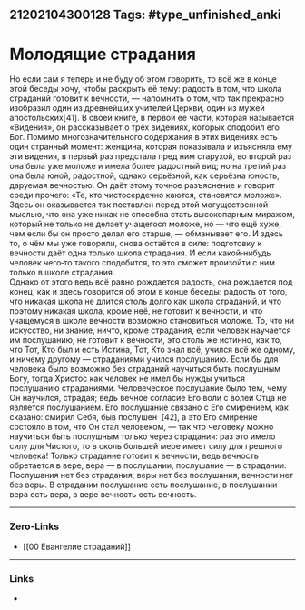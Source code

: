 21202104300128
Tags: #type_unfinished_anki 
---
# Молодящие страдания

Но если сам я теперь и не буду об этом говорить, то всё же в конце этой беседы хочу, чтобы раскрыть её тему: радость в том, что школа страданий готовит к вечности, — напомнить о том, что так прекрасно изобразил один из древнейших учителей Церкви, один из мужей апостольских[41]. В своей книге, в первой её части, которая называется «Видения», он рассказывает о трёх видениях, которых сподобил его Бог. Помимо многозначительного содержания в этих видениях есть один странный момент: женщина, которая показывала и изъясняла ему эти видения, в первый раз предстала пред ним старухой, во второй раз она была уже моложе и имела более радостный вид; но на третий раз она была юной, радостной, однако серьёзной, как серьёзна юность, даруемая вечностью. Он даёт этому точное разъяснение и говорит среди прочего: «Те, кто чистосердечно каются, становятся моложе». Здесь он оказывается так поставлен перед этой могущественной мыслью, что она уже никак не способна стать высокопарным миражом, который не только не делает учащегося моложе, но — что ещё хуже, чем если бы он просто делал его старше, — обманывает его. И здесь то, о чём мы уже говорили, снова остаётся в силе: подготовку к вечности даёт одна только школа страдания. И если какой‑нибудь человек чего‑то такого сподобится, то это сможет произойти с ним только в школе страдания.<br>Однако от этого ведь всё равно рождается радость, она рождается под конец, как и здесь говорится об этом в конце беседы: радость от того, что никакая школа не длится столь долго как школа страданий, и что поэтому никакая школа, кроме неё, не готовит к вечности, и что учащемуся в школе вечности возможно становиться моложе. То, что ни искусство, ни знание, ничто, кроме страдания, если человек научается им послушанию, не готовит к вечности, это столь же истинно, как то, что Тот, Кто был и есть Истина, Тот, Кто знал всё, учился всё же одному, и ничему другому — страданиями учился послушанию. Если бы для человека было возможно без страданий научиться быть послушным Богу, тогда Христос как человек не имел бы нужды учиться послушанию страданиями. Человеческое послушание было тем, чему Он научился, страдая; ведь вечное согласие Его воли с волей Отца не является послушанием. Его послушание связано с Его смирением, как сказано: смирил Себя, быв послушен  [42], а это Его смирение состояло в том, что Он стал человеком, — так что человеку можно научиться быть послушным только через страдания: раз это имело силу для Чистого, то в сколь большей мере имеет силу для грешного человека! Только страдание готовит к вечности, ведь вечность обретается в вере, вера — в послушании, послушание — в страдании. Послушания нет без страдания, веры нет без послушания, вечности нет без веры. В страдании послушание есть послушание, в послушании вера есть вера, в вере вечность есть вечность.

---
### Zero-Links
- [[00 Евангелие страданий]]
---
### Links
-